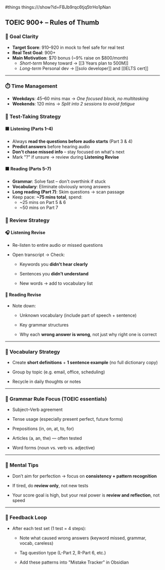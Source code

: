 #things things:///show?id=FBJb9rqc6tjq5trHo1pNan
## TOEIC 900+ – Rules of Thumb

### 🎯 Goal Clarity
- **Target Score**: 910–920 in mock to feel safe for real test
- **Real Test Goal**: 900+
- **Main Motivation**: $70 bonus (~9% raise on $800/month)
    - *Short-term* Money toward -> [[3 Years plan to 500M]]
    - *Long-term* Personal dev -> [[solo developer]] and [[IELTS cert]]
---
### ⏱️ Time Management
- **Weekdays**: 45–60 mins max → *One focused block, no multitasking*
- **Weekends**: 120 mins → *Split into 2 sessions to avoid fatigue*
### 🧪 Test-Taking Strategy
#### 🟦 Listening (Parts 1–4)
- Always **read the questions before audio starts** (Part 3 & 4)
- **Predict answers** before hearing audio
- **Don't chase missed info** – stay focused on what's next    
- Mark "?" if unsure → review during **Listening Revise**
#### 🟧 Reading (Parts 5–7)
- **Grammar**: Solve fast – don't overthink if stuck
- **Vocabulary**: Eliminate obviously wrong answers
- **Long reading (Part 7)**: Skim questions → scan passage
- Keep pace: **~75 mins total**, spend:
    - ~25 mins on Part 5 & 6
    - ~50 mins on Part 7
### 🔁 Review Strategy

#### 🎧 Listening Revise

- Re-listen to entire audio or missed questions
    
- Open transcript → Check:
    
    - Keywords you **didn't hear clearly**
        
    - Sentences you **didn’t understand**
        
    - New words → add to vocabulary list
        

#### 📖 Reading Revise

- Note down:
    
    - Unknown vocabulary (include part of speech + sentence)
        
    - Key grammar structures
        
    - Why each **wrong answer is wrong**, not just why right one is correct
        

---

### 📘 Vocabulary Strategy

- Create **short definitions** + **1 sentence example** (no full dictionary copy)
    
- Group by topic (e.g. email, office, scheduling)
    
- Recycle in daily thoughts or notes
    

---

### 🧱 Grammar Rule Focus (TOEIC essentials)

- Subject–Verb agreement
    
- Tense usage (especially present perfect, future forms)
    
- Prepositions (in, on, at, to, for)
    
- Articles (a, an, the) — often tested
    
- Word forms (noun vs. verb vs. adjective)
    

---

### 🧠 Mental Tips

- Don’t aim for perfection → focus on **consistency + pattern recognition**
    
- If tired, do **review only**, not new tests
    
- Your score goal is high, but your real power is **review and reflection**, not speed
    

---

### 🔂 Feedback Loop

- After each test set (1 test = 4 steps):
    
    - Note what caused wrong answers (keyword missed, grammar, vocab, careless)
        
    - Tag question type (L-Part 2, R-Part 6, etc.)
        
    - Add these patterns into "Mistake Tracker" in Obsidian
